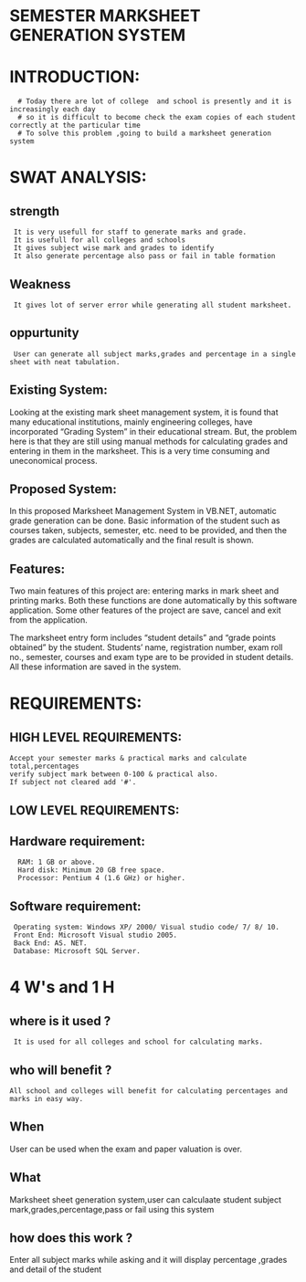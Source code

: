 # SEMESTER MARKSHEET GENERATION SYSTEM

# INTRODUCTION:
      
      # Today there are lot of college  and school is presently and it is increasingly each day 
      # so it is difficult to become check the exam copies of each student correctly at the particular time
      # To solve this problem ,going to build a marksheet generation system
      
# SWAT ANALYSIS:

 ## strength
     It is very usefull for staff to generate marks and grade.
     It is usefull for all colleges and schools
     It gives subject wise mark and grades to identify
     It also generate percentage also pass or fail in table formation
 ## Weakness 
     It gives lot of server error while generating all student marksheet.
 ## oppurtunity
     User can generate all subject marks,grades and percentage in a single sheet with neat tabulation.
  ## Existing System:

Looking at the existing mark sheet management system, it is found that many educational institutions, mainly engineering colleges, have incorporated “Grading System” in their educational stream. But, the problem here is that they are still using manual methods for calculating grades and entering in them in the marksheet. This is a very time consuming and uneconomical process.

## Proposed System:

In this proposed Marksheet Management System in VB.NET, automatic grade generation can be done. Basic information of the student such as courses taken, subjects, semester, etc. need to be provided, and then the grades are calculated automatically and the final result is shown.
      
## Features:

Two main features of this project are: entering marks in mark sheet and printing marks. Both these functions are done automatically by this software application. Some other features of the project are save, cancel and exit from the application.

The marksheet entry form includes “student details” and “grade points obtained” by the student. Students’ name, registration number, exam roll no., semester, courses and exam type are to be provided in student details. All these information are saved in the system.

# REQUIREMENTS:

## HIGH LEVEL REQUIREMENTS:
    Accept your semester marks & practical marks and calculate total,percentages
    verify subject mark between 0-100 & practical also.
    If subject not cleared add '#'.
    
## LOW LEVEL REQUIREMENTS:
    
## Hardware requirement:
      RAM: 1 GB or above.
      Hard disk: Minimum 20 GB free space.
      Processor: Pentium 4 (1.6 GHz) or higher.
## Software requirement:
     Operating system: Windows XP/ 2000/ Visual studio code/ 7/ 8/ 10.
     Front End: Microsoft Visual studio 2005.
     Back End: AS. NET.
     Database: Microsoft SQL Server.
         
# 4 W's and 1 H     

## where is it used ?
     It is used for all colleges and school for calculating marks.
## who will benefit ?
    All school and colleges will benefit for calculating percentages and marks in easy way.
## When
   User can be used when the exam and paper valuation is over.
## What
   Marksheet sheet generation system,user can calculaate student subject mark,grades,percentage,pass or fail using this system
## how does this work ?
   Enter all subject marks while asking and it will display percentage ,grades and detail of the student
    


      
      
